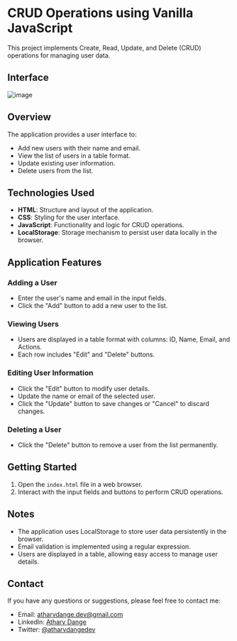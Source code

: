 # CRUD Operations using Vanilla JavaScript

This project implements Create, Read, Update, and Delete (CRUD) operations for managing user data.

## Interface
![image](ui.png)

## Overview

The application provides a user interface to:

- Add new users with their name and email.
- View the list of users in a table format.
- Update existing user information.
- Delete users from the list.

## Technologies Used

- **HTML**: Structure and layout of the application.
- **CSS**: Styling for the user interface.
- **JavaScript**: Functionality and logic for CRUD operations.
- **LocalStorage**: Storage mechanism to persist user data locally in the browser.

## Application Features

### Adding a User

- Enter the user's name and email in the input fields.
- Click the "Add" button to add a new user to the list.

### Viewing Users

- Users are displayed in a table format with columns: ID, Name, Email, and Actions.
- Each row includes "Edit" and "Delete" buttons.

### Editing User Information

- Click the "Edit" button to modify user details.
- Update the name or email of the selected user.
- Click the "Update" button to save changes or "Cancel" to discard changes.

### Deleting a User

- Click the "Delete" button to remove a user from the list permanently.

## Getting Started

1. Open the `index.html` file in a web browser.
2. Interact with the input fields and buttons to perform CRUD operations.

## Notes

- The application uses LocalStorage to store user data persistently in the browser.
- Email validation is implemented using a regular expression.
- Users are displayed in a table, allowing easy access to manage user details.

## Contact

If you have any questions or suggestions, please feel free to contact me:

- Email: atharvdange.dev@gmail.com
- LinkedIn: [Atharv Dange](http://linkedin.com/in/atharvdange)
- Twitter: [@atharvdangedev](https://twitter.com/atharvdangedev)
